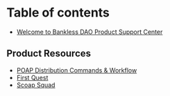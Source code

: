 # Table of contents

* [Welcome to Bankless DAO Product Support Center](README.md)

## Product Resources

* [POAP Distribution Commands & Workflow](product-resources/poap-distribution-commands-and-workflow.md)
* [First Quest](product-resources/first-quest.md)
* [Scoap Squad](product-resources/scoap-squad.md)
